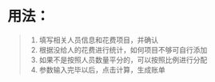# 用法：
>  1. 填写相关人员信息和花费项目，并确认
>  2. 根据没给人的花费进行统计，如何项目不够可自行添加
>  3. 如果不是按照人员数量平分的，可以按照比例进行分配
>  4. 参数输入完毕以后，点击计算，生成账单
